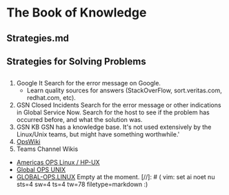 
# The Book of Knowledge

## Strategies.md

## Strategies for Solving Problems

##

1. Google It
    Search for the error message on Google.
   - Learn quality sources for answers (StackOverFlow, sort.veritas.com, redhat.com, etc).
1. GSN Closed Incidents
    Search for the error message or other indications in Global Service Now.
    Search for the host to see if the problem has occurred before, and what
    the solution was.
1. GSN KB
    GSN has a knowledge base.  It's not used extensively by the Linux/Unix
    teams, but might have something worthwhile.'
1. [OpsWiki](https://myops-wiki.dhl.com/wiki/index.php?title=OPS_Wiki)
1. Teams Channel Wikis

- [Americas OPS Linux / HP-UX](https://teams.microsoft.com/l/channel/19%3A3a0c5d091b0e473b9aa7cd4c7ce5a932%40thread.tacv2/tab%3A%3A89f5f3b7-61bd-4e5c-845f-c884259c0aff?groupId=6d8cc202-8e42-4436-ae4e-73f582256d57&tenantId=cd99fef8-1cd3-4a2a-9bdf-15531181d65e)
- [Global OPS UNIX](https://teams.microsoft.com/l/channel/19%3A81e2664d4bba40f8908dc2f2b0747a20%40thread.tacv2/tab%3A%3A5bf155aa-9427-4db5-8def-254ac8cf7e65?groupId=7d634020-a0dc-430e-a01b-1b4a4e898acc&tenantId=cd99fef8-1cd3-4a2a-9bdf-15531181d65e)
- [GLOBAL-OPS.LINUX](https://teams.microsoft.com/l/channel/19%3AgKT0_4bDH-dT3Zm8cwxeurYrfibtchrQkwqKxZbBpyE1%40thread.tacv2/tab%3A%3A2d85dffc-e22f-4cb9-92a3-64b7ff03c5c8?groupId=90c81e70-da9d-4679-ab7d-8f62f0345afb&tenantId=cd99fef8-1cd3-4a2a-9bdf-15531181d65e)
    Empty at the moment.
[//]: # ( vim: set ai noet nu sts=4 sw=4 ts=4 tw=78 filetype=markdown :)
